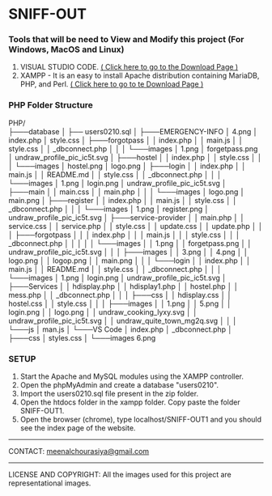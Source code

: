 # SNIFF-OUT


### Tools that will be need to View and Modify this project (For Windows, MacOS and Linux)

1. VISUAL STUDIO CODE. [( Click here to go to the Download Page )](https://code.visualstudio.com/)
2. XAMPP - It is an easy to install Apache distribution containing MariaDB, PHP, and Perl. [( Click here to go to te Download Page )](https://www.apachefriends.org/download.html)



### PHP Folder Structure
PHP/	
├───database
│       ├── users0210.sql
│
├───EMERGENCY-INFO
│       4.png
│       index.php
│       style.css
│
├───forgotpass
│   │   index.php
│   │   main.js
│   │   style.css
│   │   _dbconnect.php
│   │
│   └───images
│           1.png
│           forgetpass.png
│           undraw_profile_pic_ic5t.svg
│
├───hostel
│   │   index.php
│   │   style.css
│   │
│   └───images
│           hostel.png
│           logo.png
│
├───login
│   │   index.php
│   │   main.js
│   │   README.md
│   │   style.css
│   │   _dbconnect.php
│   │
│   └───images
│           1.png
│           login.png
│           undraw_profile_pic_ic5t.svg
│
├───main
│   │   main.css
│   │   main.php
│   │
│   └───images
│           logo.png
│           main.png
│
├───register
│   │   index.php
│   │   main.js
│   │   style.css
│   │   _dbconnect.php
│   │
│   └───images
│           1.png
│           register.png
│           undraw_profile_pic_ic5t.svg
│
├───service-provider
│   │   main.php
│   │   service.css
│   │   service.php
│   │   style.css
│   │   update.css
│   │   update.php
│   │
│   ├───forgotpass
│   │   │   index.php
│   │   │   main.js
│   │   │   style.css
│   │   │   _dbconnect.php
│   │   │
│   │   └───images
│   │           1.png
│   │           forgetpass.png
│   │           undraw_profile_pic_ic5t.svg
│   │
│   ├───images
│   │       3.png
│   │       4.png
│   │       logo.png
│   │       logop.png
│   │       main.png
│   │
│   └───login
│       │   index.php
│       │   main.js
│       │   README.md
│       │   style.css
│       │   _dbconnect.php
│       │
│       └───images
│               1.png
│               login.png
│               undraw_profile_pic_ic5t.svg
│
├───Services
│   │   hdisplay.php
│   │   hdisplay1.php
│   │   hostel.php
│   │   mess.php
│   │   _dbconnect.php
│   │
│   ├───css
│   │       hdisplay.css
│   │       hostel.css
│   │       style.css
│   │
│   ├───images
│   │       1.png
│   │       5.png
│   │       login.png
│   │       logo.png
│   │       undraw_cooking_lyxy.svg
│   │       undraw_profile_pic_ic5t.svg
│   │       undraw_quite_town_mg2q.svg
│   │
│   └───js
│           man.js
│
└───VS Code
    │   index.php
    │   _dbconnect.php
    │
    ├───css
    │       styles.css
    │
    └───images
            6.png

### SETUP			
1. Start the Apache and MySQL modules using the XAMPP controller.
2. Open the phpMyAdmin and create a database "users0210". 
3. Import the users0210.sql file present in the zip folder.
4. Open the htdocs folder in the xampp folder. Copy paste the folder SNIFF-OUT1.
5. Open the browser (chrome), type localhost/SNIFF-OUT1 and you should see the index page of the website.

*******************************************************************************************************************************************
CONTACT: meenalchourasiya@gmail.com


*******************************************************************************************************************************************
LICENSE AND COPYRIGHT: All the images used for this project are representational images.

